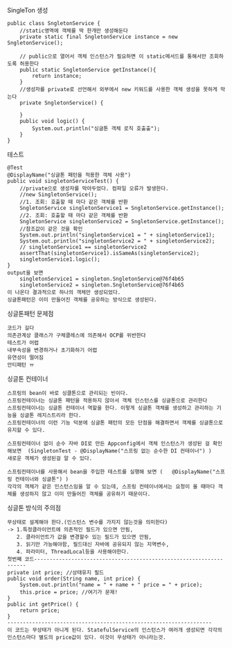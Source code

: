 
SingleTon 생성

    public class SngletonService {
    	//static영역에 객체를 딱 한개만 생성해둔다
    	private static final SngletonService instance = new SngletonService();

    	// public으로 열어서 객체 인스턴스가 필요하면 이 static메서드를 통해서만 조회하도록 허용한다
    	public static SngletonService getInstance(){
    		return instance;
    	}
    	//생성자를 private로 선언해서 외부에서 new 키워드를 사용한 객체 생성을 못하게 막는다
    	private SngletonService() {

    	}
    	public void logic() {
    		System.out.println("싱글톤 객체 로직 호출출");
    	}
    }
 
테스트 

    @Test
	@DisplayName("싱글톤 패턴을 적용한 객체 사용")
	public void singletonServiceTest() {
		//private으로 생성자를 막아두었다. 컴파일 오류가 발생한다.
		//new SingletonService();
		//1. 조회: 호출할 때 마다 같은 객체를 반환
		SngletonService singletonService1 = SngletonService.getInstance();
		//2. 조회: 호출할 때 마다 같은 객체를 반환
		SngletonService singletonService2 = SngletonService.getInstance();
		//참조값이 같은 것을 확인
		System.out.println("singletonService1 = " + singletonService1);
		System.out.println("singletonService2 = " + singletonService2);
		// singletonService1 == singletonService2
		assertThat(singletonService1).isSameAs(singletonService2);
		singletonService1.logic();
	}
    output을 보면 
        singletonService1 = singleton.SngletonService@76f4b65
        singletonService2 = singleton.SngletonService@76f4b65
    이 나온다 결과적으로 하나의 객체만 생성되었다. 
    싱글톤패턴은 이미 만들어진 객체를 공유하는 방식으로 생성된다.
싱글톤패턴 문제점

    코드가 길다
    의존관계상 클래스가 구체클레스에 의존해서 OCP를 위반한다
    테스트가 어렵
    내부속성을 변경하거나 초기화하기 어렵 
    유연성이 떨어짐
    안티패턴 ㅠ 
    
싱글톤 컨테이너

    스프링의 bean이 바로 싱클톤으로 관리되는 빈이다.
    스프링컨테이너는 싱글톤 패턴을 적용하지 않아서 객체 인스턴스를 싱글톤으로 관리한다 
    스프링컨테이너는 싱글톤 컨테이너 역할을 한다. 이렇게 싱글톤 객체를 생성하고 관리하는 기능을 싱글톤 레지스트리라 한다.
    스프링컨테이너의 이런 기능 덕분에 싱글톤 패턴의 모든 단점을 해결하면서 객체를 싱글톤으로 유지할 수 있다.
    
    스프링컨테이너 없이 순수 자바 DI로 만든 Appconfig에서 객체 인스턴스가 생성된 걸 확인해보면  (SingletonTest - @DisplayName("스프링 없는 순수한 DI 컨테이너") ) 
    새로운 객체가 생성된걸 알 수 있다. 

    스프링컨테이너를 사용해서 bean을 주입한 테스트를 실행해 보면 (	@DisplayName("스프링 컨테이너와 싱글톤") ) 
    각각의 객체가 같은 인스턴스임을 알 수 있는데, 스프링 컨테이너에서는 요청이 올 때마다 객체를 생성하지 않고 이미 만들어진 객체를 공유하기 때문이다.
싱글톤 방식의 주의점

    무상태로 설계해야 한다.(인스턴스 변수를 가지지 않는것을 의미한다) 
    -> 1.특정클라이언트에 의존적인 필드가 있으면 안됨,
       2. 클라이언트가 값을 변경할수 있는 필드가 있으면 안됨,
       3. 읽기만 가능해야함, 필드대신 자바에 공유되지 않는 지역변수,
       4. 파라미터, ThreadLocal등을 사용해야한다.
    첫번째 코드-------------------------------------------------------------------
    private int price; //상태유지 필드 
	public void order(String name, int price) {
		System.out.println("name = " + name + " price = " + price);
		this.price = price; //여기가 문제!
	}
	public int getPrice() {
		return price;
	}
    ------------------------------------------------------------------
    이 코드는 무상태가 아니게 된다. StatefulService의 인스턴스가 여러개 생성되면 각각의 인스턴스마다 별도의 price값이 있다. 이것이 무상태가 아니라는것. 

    
